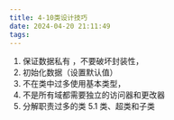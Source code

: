 ```yaml
---
title: 4-10类设计技巧
date: 2024-04-20 21:11:49
tags:
---
```


1. 保证数据私有 ，不要破坏封装性，
2. 初始化数据（设置默认值）
3. 不在类中过多使用基本类型，
4. 不是所有域都需要独立的访问器和更改器
5. 分解职责过多的类
5.1 类、超类和子类